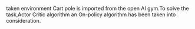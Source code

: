 taken environment Cart pole is imported from the open AI gym.To solve the  task,Actor Critic algorithm an On-policy algorithm has been taken into consideration.
